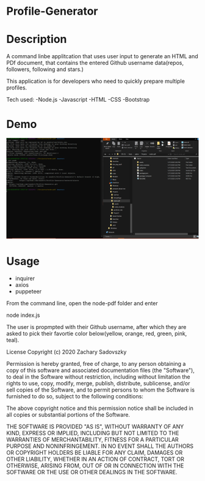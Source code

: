 # Profile-Generator

# Description

A command linbe applitcation that uses user input to generate an HTML and PDf document, that contains the entered Github username data(repos, followers, following and stars.)

This application is for developers who need to quickly prepare multiple profiles.

Tech used:
-Node.js
-Javascript
-HTML
-CSS
-Bootstrap

# Demo 
![Profile Generator](assets/generator.gif)

# Usage
- inquirer
- axios
- puppeteer

From the command line, open the node-pdf folder and enter

node index.js

The user is propmpted with their Github username, after which they are asked to pick their favortie color below(yellow, orange, red, green, pink, teal).

License Copyright (c) 2020 Zachary Sadovszky

Permission is hereby granted, free of charge, to any person obtaining a copy of this software and associated documentation files (the "Software"), to deal in the Software without restriction, including without limitation the rights to use, copy, modify, merge, publish, distribute, sublicense, and/or sell copies of the Software, and to permit persons to whom the Software is furnished to do so, subject to the following conditions:

The above copyright notice and this permission notice shall be included in all copies or substantial portions of the Software.

THE SOFTWARE IS PROVIDED "AS IS", WITHOUT WARRANTY OF ANY KIND, EXPRESS OR IMPLIED, INCLUDING BUT NOT LIMITED TO THE WARRANTIES OF MERCHANTABILITY, FITNESS FOR A PARTICULAR PURPOSE AND NONINFRINGEMENT. IN NO EVENT SHALL THE AUTHORS OR COPYRIGHT HOLDERS BE LIABLE FOR ANY CLAIM, DAMAGES OR OTHER LIABILITY, WHETHER IN AN ACTION OF CONTRACT, TORT OR OTHERWISE, ARISING FROM, OUT OF OR IN CONNECTION WITH THE SOFTWARE OR THE USE OR OTHER DEALINGS IN THE SOFTWARE.